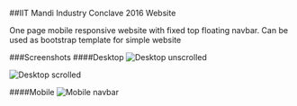 ##IIT Mandi Industry Conclave 2016 Website 

One page mobile responsive website with fixed top floating navbar. Can be used as bootstrap template for simple website 

###Screenshots
####Desktop
![Desktop unscrolled](/relative/path/to/1.png?raw=true "Header above navbar")

![Desktop scrolled](/relative/path/to/2.png?raw=true "Floating fixed top navbar")

####Mobile
![Mobile navbar](/relative/path/to/3.png?raw=true "Mobile nav menu")

